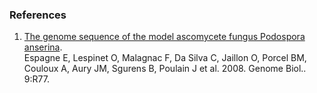 ### References

1.  [The genome sequence of the model ascomycete fungus Podospora
    anserina](http://europepmc.org/abstract/MED/18460219).\
    Espagne E, Lespinet O, Malagnac F, Da Silva C, Jaillon O, Porcel BM,
    Couloux A, Aury JM, Sgurens B, Poulain J et al. 2008. Genome Biol..
    9:R77.
